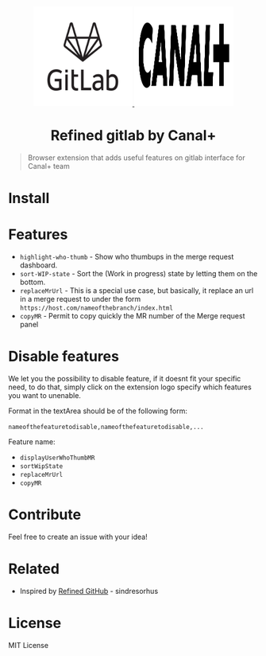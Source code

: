 <div align="center">
  <a href="https://about.gitlab.com/">
    <img src="media/gitlab-logo-1-color-black-stacked-rgb.png" alt="gitlab logo" width="200" height="200">
  </a>
  <a href="https://github.com/canalplus">
    <img src="media/canal.png" alt="canal logo" width="200" height="200">
  </a>
</div>

<h1 align="center">Refined gitlab by Canal+</h1>

> Browser extension that adds useful features on gitlab interface for Canal+ team

# Install

# Features

- `highlight-who-thumb` - Show who thumbups in the merge request dashboard.
- `sort-WIP-state` - Sort the (Work in progress) state by letting them on the bottom.
- `replaceMrUrl` - This is a special use case, but basically, it replace an url in a merge request to under the form `https://host.com/nameofthebranch/index.html`
- `copyMR` - Permit to copy quickly the MR number of the Merge request panel

# Disable features

We let you the possibility to disable feature, if it doesnt fit your specific need, to do that, simply click on the extension logo specify which features you want to unenable.

Format in the textArea should be of the following form:

`nameofthefeaturetodisable,nameofthefeaturetodisable,...`

Feature name:

- `displayUserWhoThumbMR`
- `sortWipState`
- `replaceMrUrl`
- `copyMR`

# Contribute

Feel free to create an issue with your idea!

# Related

- Inspired by [Refined GitHub](https://github.com/sindresorhus/refined-github) - sindresorhus

# License

MIT License
